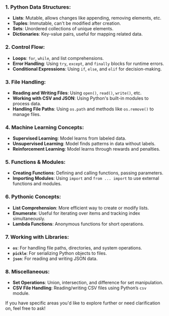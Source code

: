 ### 1. **Python Data Structures:**
   - **Lists**: Mutable, allows changes like appending, removing elements, etc.
   - **Tuples**: Immutable, can't be modified after creation.
   - **Sets**: Unordered collections of unique elements.
   - **Dictionaries**: Key-value pairs, useful for mapping related data.

### 2. **Control Flow:**
   - **Loops**: `for`, `while`, and list comprehensions.
   - **Error Handling**: Using `try`, `except`, and `finally` blocks for runtime errors.
   - **Conditional Expressions**: Using `if`, `else`, and `elif` for decision-making.

### 3. **File Handling:**
   - **Reading and Writing Files**: Using `open()`, `read()`, `write()`, etc.
   - **Working with CSV and JSON**: Using Python's built-in modules to process data.
   - **Handling File Paths**: Using `os.path` and methods like `os.remove()` to manage files.

### 4. **Machine Learning Concepts:**
   - **Supervised Learning**: Model learns from labeled data.
   - **Unsupervised Learning**: Model finds patterns in data without labels.
   - **Reinforcement Learning**: Model learns through rewards and penalties.

### 5. **Functions & Modules:**
   - **Creating Functions**: Defining and calling functions, passing parameters.
   - **Importing Modules**: Using `import` and `from ... import` to use external functions and modules.
   
### 6. **Pythonic Concepts:**
   - **List Comprehension**: More efficient way to create or modify lists.
   - **Enumerate**: Useful for iterating over items and tracking index simultaneously.
   - **Lambda Functions**: Anonymous functions for short operations.

### 7. **Working with Libraries:**
   - **`os`**: For handling file paths, directories, and system operations.
   - **`pickle`**: For serializing Python objects to files.
   - **`json`**: For reading and writing JSON data.

### 8. **Miscellaneous:**
   - **Set Operations**: Union, intersection, and difference for set manipulation.
   - **CSV File Handling**: Reading/writing CSV files using Python’s `csv` module.

If you have specific areas you'd like to explore further or need clarification on, feel free to ask!

